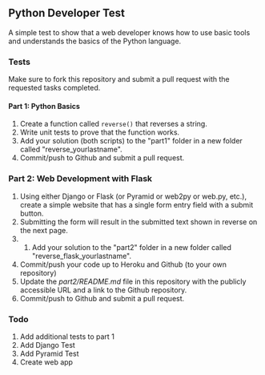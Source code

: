 ## Python Developer Test

A simple test to show that a web developer knows how to use basic tools and understands the basics of the Python language.

###  Tests

Make sure to fork this repository and submit a pull request with the requested tasks completed.

#### Part 1: Python Basics

1. Create a function called `reverse()` that reverses a string.
1. Write unit tests to prove that the function works.
1. Add your solution (both scripts) to the "part1" folder in a new folder called "reverse_yourlastname".
1. Commit/push to Github and submit a pull request.

### Part 2: Web Development with Flask

1. Using either Django or Flask (or Pyramid or web2py or web.py, etc.), create a simple website that has a single form entry field with a submit button.
1. Submitting the form will result in the submitted text shown in reverse on the next page.
1. 1. Add your solution to the "part2" folder in a new folder called "reverse_flask_yourlastname".
1. Commit/push your code up to Heroku and Github (to your own repository)
1. Update the *part2/README.md* file in this repository with the publicly accessible URL and a link to the Github repository.
1. Commit/push to Github and submit a pull request.

### Todo

1. Add additional tests to part 1
1. Add Django Test
1. Add Pyramid Test
1. Create web app